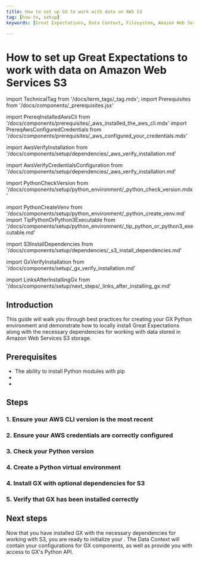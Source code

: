 ```yaml
---
title: How to set up GX to work with data on AWS S3
tag: [how-to, setup]
keywords: [Great Expectations, Data Context, Filesystem, Amazon Web Services S3]

---
```


# How to set up Great Expectations to work with data on Amazon Web Services S3

import TechnicalTag from '/docs/term_tags/_tag.mdx';
import Prerequisites from '/docs/components/_prerequisites.jsx'

<!-- ## Prerequisites -->
import PrereqInstalledAwsCli from '/docs/components/prerequisites/_aws_installed_the_aws_cli.mdx'
import PrereqAwsConfiguredCredentials from '/docs/components/prerequisites/_aws_configured_your_credentials.mdx'

<!-- ### 1. Ensure your AWS CLI version is the most recent -->
import AwsVerifyInstallation from '/docs/components/setup/dependencies/_aws_verify_installation.md'

<!-- ### 2. Ensure your AWS credentials are correctly configured -->
import AwsVerifyCredentialsConfiguration from '/docs/components/setup/dependencies/_aws_verify_installation.md'

<!-- ### 3. Check your Python version -->
import PythonCheckVersion from '/docs/components/setup/python_environment/_python_check_version.mdx'

<!-- ### 4. Create a Python virtual environment -->
import PythonCreateVenv from '/docs/components/setup/python_environment/_python_create_venv.md'
import TipPythonOrPython3Executable from '/docs/components/setup/python_environment/_tip_python_or_python3_executable.md'

<!-- ### 4. Install GX with optional dependencies for S3 -->
import S3InstallDependencies from '/docs/components/setup/dependencies/_s3_install_dependencies.md'

<!-- ### 5. Verify that GX has been installed correctly -->
import GxVerifyInstallation from '/docs/components/setup/_gx_verify_installation.md'

<!-- ## Next steps -->
import LinksAfterInstallingGx from '/docs/components/setup/next_steps/_links_after_installing_gx.md'

## Introduction

This guide will walk you through best practices for creating your GX Python environment and demonstrate how to locally install Great Expectations along with the necessary dependencies for working with data stored in Amazon Web Services S3 storage.

## Prerequisites

<Prerequisites requirePython = {true} requireInstallation = {false} requireDataContext = {false} requireSourceData = {null} requireDatasource = {false} requireExpectationSuite = {false}>

- The ability to install Python modules with pip
- <PrereqInstalledAwsCli />
- <PrereqAwsConfiguredCredentials />

</Prerequisites>

## Steps

### 1. Ensure your AWS CLI version is the most recent

<AwsVerifyInstallation />

### 2. Ensure your AWS credentials are correctly configured

<AwsVerifyCredentialsConfiguration />

### 3. Check your Python version

<PythonCheckVersion />

<TipPythonOrPython3Executable />

### 4. Create a Python virtual environment

<PythonCreateVenv />

### 4. Install GX with optional dependencies for S3

<S3InstallDependencies />

### 5. Verify that GX has been installed correctly

<GxVerifyInstallation />

## Next steps

Now that you have installed GX with the necessary dependencies for working with S3, you are ready to initialize your <TechnicalTag tag="data_context" text="Data Context" />.  The Data Context will contain your configurations for GX components, as well as provide you with access to GX's Python API.

<LinksAfterInstallingGx />
